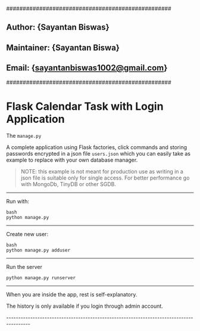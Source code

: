 ##################################################
## Author: {Sayantan Biswas}
## Maintainer: {Sayantan Biswa}
## Email: {sayantanbiswas1002@gmail.com}
##################################################


# Flask Calendar Task with Login Application

The `manage.py`

A complete application using Flask factories, click commands and storing
passwords encrypted in a json file `users.json` which you can easily take
as example to replace with your own database manager.

> NOTE: this example is not meant for production use as writing in a json file is suitable only for single access.
> For better performance go with MongoDb, TinyDB or other SGDB.

----------------------------------------------
Run with:

```
bash
python manage.py
```
-----------------------------------------------
Create new user:

```
bash
python manage.py adduser
```
-----------------------------------------------
Run the server

```bash
python manage.py runserver
```
-----------------------------------------------
When you are inside the app, rest is self-explanatory.

The history is only available if you login through admin account.

----------------------------------------------<THANK YOU>------------------------------------------

